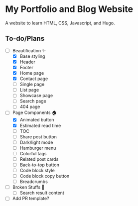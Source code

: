 # My Portfolio and Blog Website

A website to learn HTML, CSS, Javascript, and Hugo.

## To-do/Plans

- [ ] Beautification :sparkles:
    - [x] Base styling
    - [x] Header
    - [x] Footer
    - [x] Home page
    - [x] Contact page
    - [ ] Single page
    - [ ] List page
    - [ ] Showcase page
    - [ ] Search page
    - [ ] 404 page

- [ ] Page Components :house:
    - [x] Animated button
    - [x] Estimated read time
    - [ ] TOC
    - [ ] Share post button
    - [ ] Dark/light mode
    - [ ] Hamburger menu
    - [ ] Colorful tags
    - [ ] Related post cards
    - [ ] Back-to-top button
    - [ ] Code block style
    - [ ] Code block copy button
    - [ ] Breadcrumbs
    
- [ ] Broken Stuffs :wrench:
    - [ ] Search result content
    
- [ ] Add PR template?
